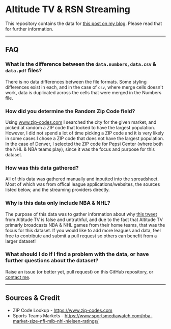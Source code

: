 # Altitude TV & RSN Streaming

This repository contains the data for [this post on my blog](https://blog.charlie.fish/2019/12/31/altitude-tv-rsn-streaming/). Please read that for further information.

---

## FAQ

### What is the difference between the `data.numbers`, `data.csv` & `data.pdf` files?

There is no data differences between the file formats. Some styling differences exist in each, and in the case of `csv`, where merge cells doesn't work, data is duplicated across the cells that were merged in the Numbers file.

### How did you determine the Random Zip Code field?

Using www.zip-codes.com I searched the city for the given market, and picked at random a ZIP code that looked to have the largest population. However, I did not spend a lot of time picking a ZIP code and it is very likely in some cases I chose a ZIP code that does not have the largest population. In the case of Denver, I selected the ZIP code for Pepsi Center (where both the NHL & NBA teams play), since it was the focus and purpose for this dataset.

### How was this data gathered?

All of this data was gathered manually and inputted into the spreadsheet. Most of which was from offical league applications/websites, the sources listed below, and the streaming providers directly.

### Why is this data only include NBA & NHL?

The purpose of this data was to gather information about why [this tweet](https://twitter.com/AltitudeTV/status/1207360118003621888?s=20) from Altitude TV is false and untruthful, and due to the fact that Altitude TV primarly broadcasts NBA & NHL games from their home teams, that was the focus for this dataset. If you would like to add more leagues and data, feel free to contribute and submit a pull request so others can benefit from a larger dataset!

### What should I do if I find a problem with the data, or have further questions about the dataset?

Raise an issue (or better yet, pull request) on this GitHub repository, or [contact me](https://charlie.fish/contact).

---

## Sources & Credit

- ZIP Code Lookup - https://www.zip-codes.com
- Sports Teams Markets - https://www.sportsmediawatch.com/nba-market-size-nfl-mlb-nhl-nielsen-ratings/
